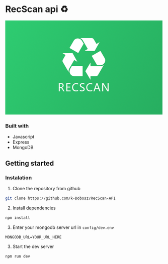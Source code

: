 # RecScan api ♻️

<img src="https://raw.githubusercontent.com/GrzegorzJeremenko/RecScan/master/images/logo.png" width="500">

### Built with

- Javascript
- Express
- MongoDB

## Getting started

### Instalation

1. Clone the repository from github

```sh
git clone https://github.com/k-Dobosz/RecScan-API
```

2. Install dependencies

```sh
npm install
```

3. Enter your mongodb server url in `config/dev.env`

```
MONGODB_URL=YOUR_URL_HERE
```

3. Start the dev server

```sh
npm run dev
```
